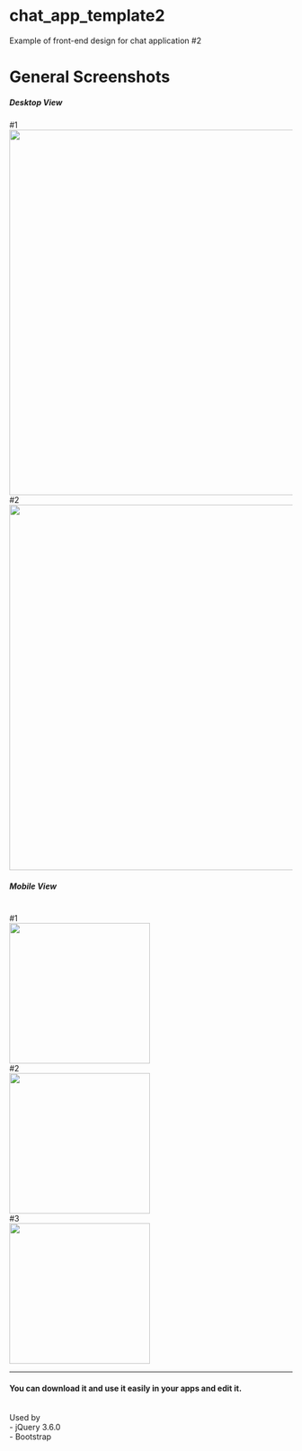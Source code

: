 # chat_app_template2
Example of front-end design for chat application #2<br>
<h1>General Screenshots</h1>
<h5>Desktop View</h5>
#1<br>
<img src="https://user-images.githubusercontent.com/81925511/168598113-8b940bf8-f59b-42bb-abfd-7b211b0c7f0d.PNG" width="650" /><br>
#2<br>
<img src="https://user-images.githubusercontent.com/81925511/168598331-60c41062-30b2-4868-9fd0-559414e97199.PNG" width="650" /><br>

<h5>Mobile View</h5><br>
#1<br>
<img src="https://user-images.githubusercontent.com/81925511/168598534-d8bc4a3c-c37b-4b96-84de-909a9993978d.PNG" width="250" /><br>
#2<br>
<img src="https://user-images.githubusercontent.com/81925511/168598631-4db09721-54c6-43fd-b88a-922695db1e67.PNG" width="250" /><br>
#3<br>
<img src="https://user-images.githubusercontent.com/81925511/168598730-a39f69fc-0539-4df9-a949-016ac123467f.PNG" width="250" /><br>
<hr>
<h4>You can download it and use it easily in your apps and edit it.</h4><br>
Used by<br>
- jQuery 3.6.0<br>
- Bootstrap<br>
